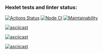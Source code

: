 ### Hexlet tests and linter status:
[![Actions Status](https://github.com/LexaZ999/frontend-project-lvl1/workflows/hexlet-check/badge.svg)](https://github.com/LexaZ999/frontend-project-lvl1/actions)
[![Node CI](https://github.com/LexaZ999/frontend-project-lvl1/actions/workflows/nodejs.yml/badge.svg)](https://github.com/LexaZ999/frontend-project-lvl1/actions/workflows/nodejs.yml)
[![Maintainability](https://api.codeclimate.com/v1/badges/a99a88d28ad37a79dbf6/maintainability)](https://codeclimate.com/github/LexaZ999/frontend-project-lvl1/maintainability)

[![asciicast](https://asciinema.org/a/432151.svg)](https://asciinema.org/a/432151)

[![asciicast](https://asciinema.org/a/bdrXOEo8XLcZhO0PsrvQs8t3O.svg)](https://asciinema.org/a/bdrXOEo8XLcZhO0PsrvQs8t3O)

[![asciicast](https://asciinema.org/a/taIdSyxhSvjJnIiT84Jy2Ivy1.svg)](https://asciinema.org/a/taIdSyxhSvjJnIiT84Jy2Ivy1)